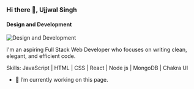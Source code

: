 ### Hi there 👋, Ujjwal Singh
#### Design and Development
![Design and Development](https://drive.google.com/file/d/1C5mDr7YYzuJz9Wl7MIm0S5joHTxufRRs/view?usp=share_link)

I'm an aspiring Full Stack Web Developer who focuses on writing clean, elegant, and efficient code.

Skills: JavaScript | HTML | CSS | React | Node js | MongoDB | Chakra UI 

- 🔭 I’m currently working on this page. 






<!--
**sujjwal21/sujjwal21** is a ✨ _special_ ✨ repository because its `README.md` (this file) appears on your GitHub profile.

Here are some ideas to get you started:

- 🔭 I’m currently working on ...
- 🌱 I’m currently learning ...
- 👯 I’m looking to collaborate on ...
- 🤔 I’m looking for help with ...
- 💬 Ask me about ...
- 📫 How to reach me: ...
- 😄 Pronouns: ...
- ⚡ Fun fact: ...
-->
